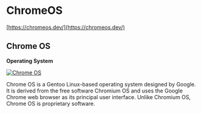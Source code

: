 # ChromeOS

[https://chromeos.dev/](https://chromeos.dev/)

## **Chrome OS**

**Operating System**

[![Chrome OS](https://cn.bing.com/th?id=AMMS_2cf7cadd7d753e89fef7dc79def94d30&w=110&h=110&c=7&rs=1&qlt=80&pcl=f9f9f9&o=6&cdv=1&dpr=1.12&pid=16.1)](http://en.wikipedia.org/wiki/Chrome_OS)

Chrome OS is a Gentoo Linux-based operating system designed by Google. It is derived from the free software Chromium OS and uses the Google Chrome web browser as its principal user interface. Unlike Chromium OS, Chrome OS is proprietary software.

